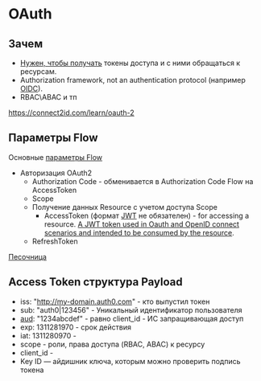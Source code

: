 # OAuth

## Зачем 

- [Нужен, чтобы получать](https://habr.com/ru/company/dataart/blog/311376/) токены доступа и с ними обращаться к ресурсам. 
- Authorization framework, not an authentication protocol (например [OIDC](oidc.md)).
- RBAC\ABAC и тп

https://connect2id.com/learn/oauth-2


## Параметры Flow

Основные [параметры Flow](https://identityserver4.readthedocs.io/en/latest/quickstarts/1_client_credentials.html)
	
- Авторизация OAuth2
	- Authorization Code - обменивается в Authorization Code Flow на AccessToken
	- Scope
	- Получение данных Resource с учетом доступа Scope
		- AccessToken (формат [JWT](../jwt.md) не обязателен) - for accessing a resource. [A JWT token used in Oauth and OpenID connect scenarios and intended to be consumed by the resource](https://auth0.com/blog/id-token-access-token-what-is-the-difference/).
	- RefreshToken

[Песочница](https://openidconnect.net/)

## Access Token структура Payload

- iss: "http://my-domain.auth0.com" - кто выпустил токен
- sub: "auth0|123456" - Уникальный идентификатор пользователя
- [aud](https://developers.sber.ru/docs/ru/sberbusinessapi/authorization/auth-sbbid/tokens): "1234abcdef" - равно client_id - ИС запращивающая доступ
- exp: 1311281970 - срок действия
- iat: 1311280970 - 
- scope - роли, права доступа (RBAC, ABAC) к ресурсу
- client_id - 
- Key ID — айдишник ключа, которым можно проверить подпись токена
